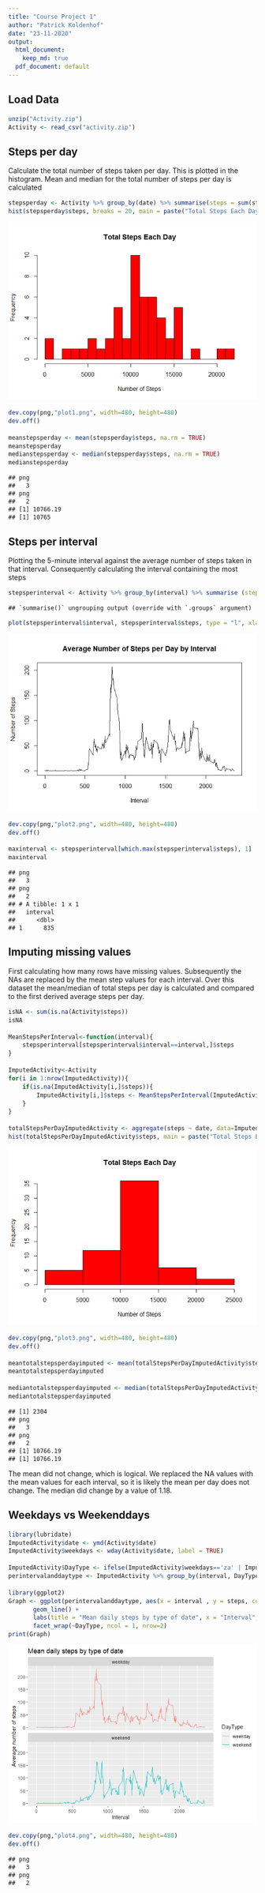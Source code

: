 ```yaml
---
title: "Course Project 1"
author: "Patrick Koldenhof"
date: "23-11-2020"
output:
  html_document: 
    keep_md: true
  pdf_document: default
---
```




## Load Data

```r
unzip("Activity.zip")
Activity <- read_csv("activity.zip")
```

## Steps per day
Calculate the total number of steps taken per day. This is plotted in the histogram. Mean and median for the total number of steps per day is calculated 

```r
stepsperday <- Activity %>% group_by(date) %>% summarise(steps = sum(steps))
hist(stepsperday$steps, breaks = 20, main = paste("Total Steps Each Day"), col="red",xlab="Number of Steps")
```

![](Course-Project-1_files/figure-html/pressure-1.png)<!-- -->

```r
dev.copy(png,"plot1.png", width=480, height=480)
dev.off()

meanstepsperday <- mean(stepsperday$steps, na.rm = TRUE)
meanstepsperday
medianstepsperday <- median(stepsperday$steps, na.rm = TRUE)
medianstepsperday
```

```
## png 
##   3 
## png 
##   2 
## [1] 10766.19
## [1] 10765
```

## Steps per interval
Plotting the 5-minute interval against the average number of steps taken in that interval. Consequently calculating the interval containing the most steps

```r
stepsperinterval <- Activity %>% group_by(interval) %>% summarise (steps = mean(steps, na.rm = TRUE))
```

```
## `summarise()` ungrouping output (override with `.groups` argument)
```

```r
plot(stepsperinterval$interval, stepsperinterval$steps, type = "l", xlab="Interval", ylab="Number of Steps",main="Average Number of Steps per Day by Interval")
```

![](Course-Project-1_files/figure-html/unnamed-chunk-2-1.png)<!-- -->

```r
dev.copy(png,"plot2.png", width=480, height=480)
dev.off()

maxinterval <- stepsperinterval[which.max(stepsperinterval$steps), 1]
maxinterval
```

```
## png 
##   3 
## png 
##   2 
## # A tibble: 1 x 1
##   interval
##      <dbl>
## 1      835
```

## Imputing missing values
First calculating how many rows have missing values. Subsequently the NAs are replaced by the mean step values for each interval. Over this dataset the mean/median of total steps per day is calculated and compared to the first derived average steps per day. 


```r
isNA <- sum(is.na(Activity$steps))
isNA

MeanStepsPerInterval<-function(interval){
    stepsperinterval[stepsperinterval$interval==interval,]$steps
}

ImputedActivity<-Activity
for(i in 1:nrow(ImputedActivity)){
    if(is.na(ImputedActivity[i,]$steps)){
        ImputedActivity[i,]$steps <- MeanStepsPerInterval(ImputedActivity[i,]$interval)
    }
}

totalStepsPerDayImputedActivity <- aggregate(steps ~ date, data=ImputedActivity, sum)
hist(totalStepsPerDayImputedActivity$steps, main = paste("Total Steps Each Day"), col="red",xlab="Number of Steps") 
```

![](Course-Project-1_files/figure-html/unnamed-chunk-3-1.png)<!-- -->

```r
dev.copy(png,"plot3.png", width=480, height=480)
dev.off()

meantotalstepsperdayimputed <- mean(totalStepsPerDayImputedActivity$steps)
meantotalstepsperdayimputed

mediantotalstepsperdayimputed <- median(totalStepsPerDayImputedActivity$steps)
mediantotalstepsperdayimputed
```

```
## [1] 2304
## png 
##   3 
## png 
##   2 
## [1] 10766.19
## [1] 10766.19
```
The mean did not change, which is logical. We replaced the NA values with the mean values for each interval, so it is likely the mean per day does not change. The median did change by a value of 1.18. 


## Weekdays vs Weekenddays

```r
library(lubridate)
ImputedActivity$date <- ymd(Activity$date)
ImputedActivity$weekdays <- wday(Activity$date, label = TRUE)

ImputedActivity$DayType <- ifelse(ImputedActivity$weekdays=='za' | ImputedActivity$weekdays=='zo', 'weekend','weekday')
perintervalanddaytype <- ImputedActivity %>% group_by(interval, DayType) %>% summarise (steps = mean(steps, na.rm = TRUE))

library(ggplot2)
Graph <- ggplot(perintervalanddaytype, aes(x = interval , y = steps, color = DayType)) +
       geom_line() +
       labs(title = "Mean daily steps by type of date", x = "Interval", y = "Average number of steps") +
       facet_wrap(~DayType, ncol = 1, nrow=2)
print(Graph)
```

![](Course-Project-1_files/figure-html/unnamed-chunk-4-1.png)<!-- -->

```r
dev.copy(png,"plot4.png", width=480, height=480)
dev.off()
```

```
## png 
##   3 
## png 
##   2
```


